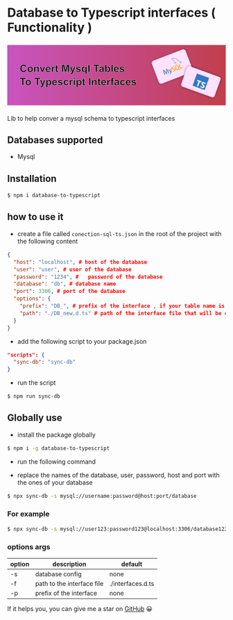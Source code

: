 # Database to Typescript interfaces  ( Functionality ) 

![alt](https://raw.githubusercontent.com/EdwinGeul01/database-to-typeScript/refs/heads/main/banner.png)

Lib to help conver a mysql schema to typescript interfaces

## Databases supported

- Mysql

## Installation

```bash
$ npm i database-to-typescript
```

## how to use it

- create a file called `conection-sql-ts.json` in the root of the project with the following content

```json
{
  "host": "localhost", # host of the database
  "user": "user", # user of the database
  "password": "1234", #   password of the database
  "database": "db", # database name
  "port": 3306, # port of the database
  "options": {
    "prefix": "DB_", # prefix of the interface , if your table name is "users" the interface will be named DB_users
    "path": "./DB_new.d.ts" # path of the interface file that will be created
  }
}
```

- add the following script to your package.json

```json
"scripts": {
  "sync-db": "sync-db"
}
```

- run the script

```bash
$ npm run sync-db
```

## Globally use

- install the package globally

```bash
$ npm i -g database-to-typescript
```

- run the following command

- replace the names of the database, user, password, host and port with the ones of your database

```bash
$ npx sync-db -s mysql://username:password@host:port/database
```

### For example

```bash
$ npx sync-db -s mysql://user123:password123@localhost:3306/database123
```

### options args

| option | description                | default           |
| ------ | -------------------------- | ----------------- |
| -s     | database config            | none              |
| -f     | path to the interface file | ./interfaces.d.ts |
| -p     | prefix of the interface    | none              |

If it helps you, you can give me a star on [GitHub](https://github.com/EdwinGeul01/mysql-to-types) 😀
